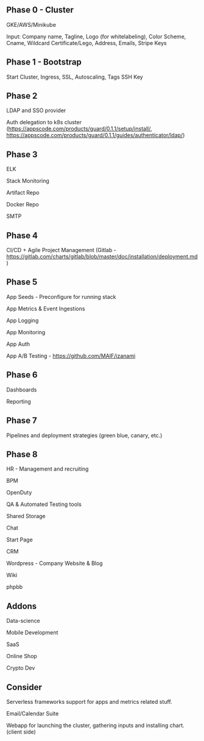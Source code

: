 Phase 0 - Cluster
-------
GKE/AWS/Minikube

Input: Company name, Tagline, Logo (for whitelabeling), Color Scheme, Cname, Wildcard Certificate/Lego, Address, Emails, Stripe Keys

Phase 1 - Bootstrap
-------
Start Cluster, Ingress, SSL, Autoscaling, Tags
SSH Key

Phase 2
-------
LDAP and SSO provider

Auth delegation to k8s cluster (https://appscode.com/products/guard/0.1.1/setup/install/, https://appscode.com/products/guard/0.1.1/guides/authenticator/ldap/)

Phase 3
-------
ELK

Stack Monitoring

Artifact Repo

Docker Repo

SMTP

Phase 4
-------
CI/CD + Agile Project Management (Gitlab - https://gitlab.com/charts/gitlab/blob/master/doc/installation/deployment.md)

Phase 5
-------
App Seeds - Preconfigure for running stack

App Metrics & Event Ingestions

App Logging

App Monitoring

App Auth

App A/B Testing - https://github.com/MAIF/izanami

Phase 6
-------
Dashboards

Reporting

Phase 7
-------
Pipelines and deployment strategies (green blue, canary, etc.)

Phase 8
-------
HR - Management and recruiting

BPM

OpenDuty

QA & Automated Testing tools

Shared Storage

Chat

Start Page

CRM

Wordpress - Company Website & Blog

Wiki

phpbb

Addons
-------
Data-science

Mobile Development

SaaS

Online Shop

Crypto Dev

Consider
--------
Serverless frameworks support for apps and metrics related stuff.

Email/Calendar Suite

Webapp for launching the cluster, gathering inputs and installing chart. (client side)
